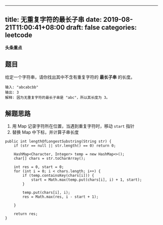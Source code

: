 
---
title: 无重复字符的最长子串
date: 2019-08-21T11:00:41+08:00
draft: false
categories: leetcode
---


**头条重点**

## 题目

给定一个字符串，请你找出其中不含有重复字符的 **最长子串** 的长度。

```
输入: "abcabcbb"
输出: 3
解释: 因为无重复字符的最长子串是 "abc"，所以其长度为 3。
```


## 解题思路

  1. 用 Map 记录字符所在位置，当遇到重复字符时，移动 `start` 指针
  2. 替换 Map 中下标，并计算子串长度

```
public int lengthOfLongestSubstring(String str) {
    if (str == null || str.length() == 0) return 0;

    HashMap<Character, Integer> temp = new HashMap<>();
    char[] chars = str.toCharArray();

    int res = 0, start = 0;
    for (int i = 0; i < chars.length; i++) {
        if (temp.containsKey(chars[i])) {
            start = Math.max(temp.put(chars[i], i) + 1, start);
        }

        temp.put(chars[i], i);
        res = Math.max(res, i - start + 1);

    }

    return res;
}
```
